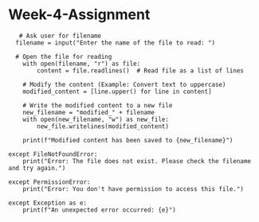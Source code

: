 # Week-4-Assignment
       # Ask user for filename
      filename = input("Enter the name of the file to read: ")

      # Open the file for reading
        with open(filename, "r") as file:
            content = file.readlines()  # Read file as a list of lines

        # Modify the content (Example: Convert text to uppercase)
        modified_content = [line.upper() for line in content]

        # Write the modified content to a new file
        new_filename = "modified_" + filename
        with open(new_filename, "w") as new_file:
            new_file.writelines(modified_content)

        print(f"Modified content has been saved to {new_filename}")

    except FileNotFoundError:
        print("Error: The file does not exist. Please check the filename and try again.")

    except PermissionError:
        print("Error: You don't have permission to access this file.")

    except Exception as e:
        print(f"An unexpected error occurred: {e}")


